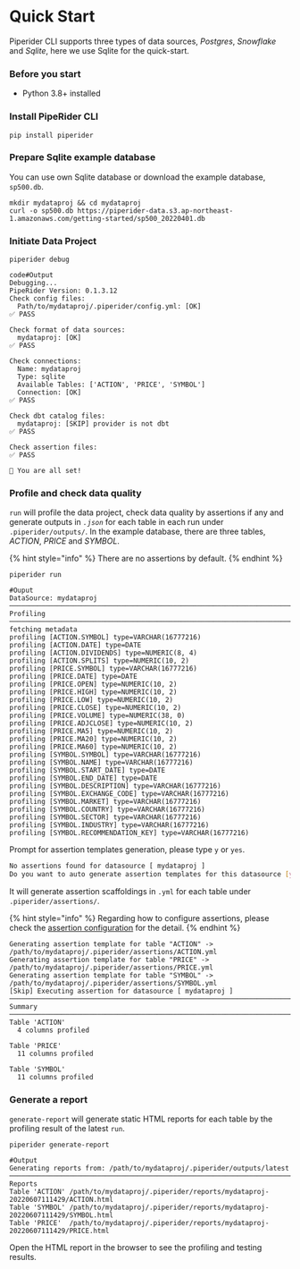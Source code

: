 # Quick Start

Piperider CLI supports three types of data sources, _Postgres_, _Snowflake_ and _Sqlite_, here we use Sqlite for the quick-start.

### Before you start

* Python 3.8+ installed

### Install PipeRider CLI

```shell
pip install piperider
```

### Prepare Sqlite example database

You can use own Sqlite database or download the example database, `sp500.db`.

```shell
mkdir mydataproj && cd mydataproj
curl -o sp500.db https://piperider-data.s3.ap-northeast-1.amazonaws.com/getting-started/sp500_20220401.db
```

### Initiate Data Project

```shell
piperider debug
```

```
code#Output
Debugging...
PipeRider Version: 0.1.3.12
Check config files:
  Path/to/mydataproj/.piperider/config.yml: [OK]
✅ PASS

Check format of data sources:
  mydataproj: [OK]
✅ PASS

Check connections:
  Name: mydataproj
  Type: sqlite
  Available Tables: ['ACTION', 'PRICE', 'SYMBOL']
  Connection: [OK]
✅ PASS

Check dbt catalog files:
  mydataproj: [SKIP] provider is not dbt
✅ PASS

Check assertion files:
✅ PASS

🎉 You are all set!
```

### Profile and check data quality&#x20;

`run` will profile the data project, check data quality by assertions if any and generate outputs in _`.json`_ for each table in each run under `.piperider/outputs/`. In the example database, there are three tables, _ACTION_, _PRICE_ and _SYMBOL_.

{% hint style="info" %}
There are no assertions by default.
{% endhint %}

```
piperider run
```

```shell
#Ouput                                                                                                                    
DataSource: mydataproj
─────────────────────────────────────────────────────────────────────────────────────── Profiling ────────────────────────────────────────────────────────────────────────────────────────
fetching metadata
profiling [ACTION.SYMBOL] type=VARCHAR(16777216)
profiling [ACTION.DATE] type=DATE
profiling [ACTION.DIVIDENDS] type=NUMERIC(8, 4)
profiling [ACTION.SPLITS] type=NUMERIC(10, 2)
profiling [PRICE.SYMBOL] type=VARCHAR(16777216)
profiling [PRICE.DATE] type=DATE
profiling [PRICE.OPEN] type=NUMERIC(10, 2)
profiling [PRICE.HIGH] type=NUMERIC(10, 2)
profiling [PRICE.LOW] type=NUMERIC(10, 2)
profiling [PRICE.CLOSE] type=NUMERIC(10, 2)
profiling [PRICE.VOLUME] type=NUMERIC(38, 0)
profiling [PRICE.ADJCLOSE] type=NUMERIC(10, 2)
profiling [PRICE.MA5] type=NUMERIC(10, 2)
profiling [PRICE.MA20] type=NUMERIC(10, 2)
profiling [PRICE.MA60] type=NUMERIC(10, 2)
profiling [SYMBOL.SYMBOL] type=VARCHAR(16777216)
profiling [SYMBOL.NAME] type=VARCHAR(16777216)
profiling [SYMBOL.START_DATE] type=DATE
profiling [SYMBOL.END_DATE] type=DATE
profiling [SYMBOL.DESCRIPTION] type=VARCHAR(16777216)
profiling [SYMBOL.EXCHANGE_CODE] type=VARCHAR(16777216)
profiling [SYMBOL.MARKET] type=VARCHAR(16777216)
profiling [SYMBOL.COUNTRY] type=VARCHAR(16777216)
profiling [SYMBOL.SECTOR] type=VARCHAR(16777216)
profiling [SYMBOL.INDUSTRY] type=VARCHAR(16777216)
profiling [SYMBOL.RECOMMENDATION_KEY] type=VARCHAR(16777216)

```

Prompt for assertion templates generation, please type `y` or `yes`.

```bash
No assertions found for datasource [ mydataproj ]
Do you want to auto generate assertion templates for this datasource [yes/no]? y
```

It will generate assertion scaffoldings in `.yml` for each table under `.piperider/assertions/`.&#x20;

{% hint style="info" %}
Regarding how to configure assertions, please check the [assertion configuration](assertion-configuration.md) for the detail.
{% endhint %}

```shell
Generating assertion template for table "ACTION" -> /path/to/mydataproj/.piperider/assertions/ACTION.yml
Generating assertion template for table "PRICE" -> /path/to/mydataproj/.piperider/assertions/PRICE.yml
Generating assertion template for table "SYMBOL" -> /path/to/mydataproj/.piperider/assertions/SYMBOL.yml
[Skip] Executing assertion for datasource [ mydataproj ]
──────────────────────────────────────────────────────────────────────────────────────── Summary ─────────────────────────────────────────────────────────────────────────────────────────
Table 'ACTION'
  4 columns profiled

Table 'PRICE'
  11 columns profiled

Table 'SYMBOL'
  11 columns profiled
```

### Generate a report

`generate-report` will generate static HTML reports for each table by the profiling result of the latest `run`.

```
piperider generate-report
```

```shell
#Output
Generating reports from: /path/to/mydataproj/.piperider/outputs/latest
──────────────────────────────────────────────────────────────────────────────────────── Reports
Table 'ACTION' /path/to/mydataproj/.piperider/reports/mydataproj-20220607111429/ACTION.html
Table 'SYMBOL' /path/to/mydataproj/.piperider/reports/mydataproj-20220607111429/SYMBOL.html
Table 'PRICE'  /path/to/mydataproj/.piperider/reports/mydataproj-20220607111429/PRICE.html
```

Open the HTML report in the browser to see the profiling and testing results.
